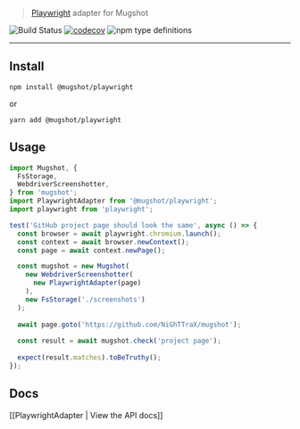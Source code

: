 > [Playwright](https://www.npmjs.com/package/playwright) adapter for Mugshot

![Build Status](https://github.com/NiGhTTraX/mugshot/workflows/Ci/badge.svg) [![codecov](https://codecov.io/gh/NiGhTTraX/mugshot/branch/master/graph/badge.svg)](https://codecov.io/gh/NiGhTTraX/mugshot) ![npm type definitions](https://img.shields.io/npm/types/@mugshot/playwright.svg)

----

## Install

```
npm install @mugshot/playwright
```
or
```
yarn add @mugshot/playwright
```

## Usage

```typescript
import Mugshot, {
  FsStorage,
  WebdriverScreenshotter,
} from 'mugshot';
import PlaywrightAdapter from '@mugshot/playwright';
import playwright from 'playwright';

test('GitHub project page should look the same', async () => {
  const browser = await playwright.chromium.launch();
  const context = await browser.newContext();
  const page = await context.newPage();

  const mugshot = new Mugshot(
    new WebdriverScreenshotter(
      new PlaywrightAdapter(page)
    ),
    new FsStorage('./screenshots')
  );
  
  await page.goto('https://github.com/NiGhTTraX/mugshot');
  
  const result = await mugshot.check('project page');
  
  expect(result.matches).toBeTruthy();
});
```


## Docs

[[PlaywrightAdapter | View the API docs]]
